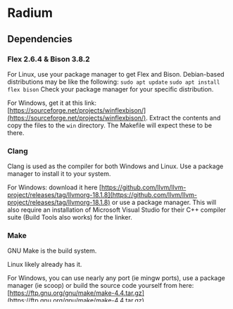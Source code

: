 # Radium

## Dependencies

### Flex 2.6.4 & Bison 3.8.2
For Linux, use your package manager to get Flex and Bison.
Debian-based distributions may be like the following:
`sudo apt update`
`sudo apt install flex bison`
Check your package manager for your specific distribution. 


For Windows, get it at this link:
[https://sourceforge.net/projects/winflexbison/](https://sourceforge.net/projects/winflexbison/).
Extract the contents and copy the files to the `win` directory. The Makefile will
expect these to be there. 

### Clang
Clang is used as the compiler for both Windows and Linux. Use a package manager to install it to your system. 

For Windows: download it here [https://github.com/llvm/llvm-project/releases/tag/llvmorg-18.1.8](https://github.com/llvm/llvm-project/releases/tag/llvmorg-18.1.8) or use a package manager. This will also require an installation of 
Microsoft Visual Studio for their C++ compiler suite (Build Tools also works) for the linker. 

### Make
GNU Make is the build system. 

Linux likely already has it. 

For Windows, you can use nearly any port (ie mingw ports), use a package manager (ie scoop) or build the source code yourself from here: [https://ftp.gnu.org/gnu/make/make-4.4.tar.gz](https://ftp.gnu.org/gnu/make/make-4.4.tar.gz).

## Building Radium
After setting up the dependencies, run `make all` and Radium will build. 

